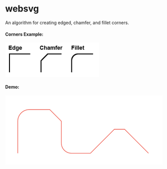 # websvg
An algorithm for creating edged, chamfer, and fillet corners.

#### Corners Example:
![corners](./corners.jpeg "Corners Example")
#### Demo:
![demo](./preview.png "Demo")